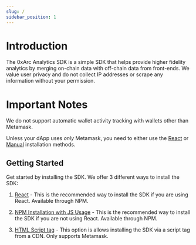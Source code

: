 ```yaml
---
slug: /
sidebar_position: 1
---
```


# Introduction

The 0xArc Analytics SDK is a simple SDK that helps provide higher fidelity analytics by merging on-chain data with off-chain data from front-ends. We value user privacy and do not collect IP addresses or scrape any information without your permission.

# Important Notes

We do not support automatic wallet activity tracking with wallets other than Metamask.

Unless your dApp uses _only_ Metamask, you need to either use the [React](/category/1-react) or [Manual](/category/2-manual) installation methods.

## Getting Started

Get started by installing the SDK. We offer 3 different ways to install the SDK:

1. [React](/react/installation-react) - This is the recommended way to install the SDK if you are using React. Available through NPM.

2. [NPM Installation with JS Usage](/manual/installation-manual) - This is the recommended way to install the SDK if you are not using React. Available through NPM.

3. [HTML Script tag](/script/installation-script) - This option is allows installing the SDK via a script tag from a CDN. Only supports Metamask.
